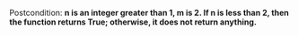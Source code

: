 Postcondition: **n is an integer greater than 1, m is 2. If n is less than 2, then the function returns True; otherwise, it does not return anything.**
